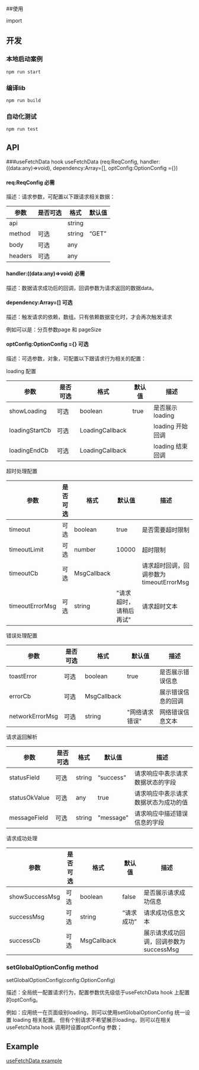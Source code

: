 ##使用

import 

## 开发

### 本地启动案例

`npm run start`


###  编译lib
`npm run build`
 
 
### 自动化测试

`npm run test`

## API

###useFetchData hook
useFetchData (req:ReqConfig, handler:((data:any)=>void), dependency:Array<any>=[], optConfig:OptionConfig ={})

#### req:ReqConfig 必需
描述：请求参数，可配置以下跟请求相关数据：

|  参数 | 是否可选 |格式 | 默认值 |   
| ---- | ---- |---- | ---- |   
| api  | |string |     |
| method| 可选|string | “GET”|
| body  | 可选|any |      |
| headers| 可选|any |     |

#### handler:((data:any)=>void) 必需

描述：数据请求成功后的回调，回调参数为请求返回的数据data。 

#### dependency:Array<any>=[] 可选

描述：触发请求的依赖，数组。只有依赖数据变化时，才会再次触发请求

例如可以是：分页参数page 和 pageSize

#### optConfig:OptionConfig ={} 可选
描述：可选参数，对象，可配置以下跟请求行为相关的配置：

loading 配置

|  参数 | 是否可选 |格式 | 默认值 |描述   
| ---- | ---- |---- | ---- | ----|  
|showLoading|可选|boolean| true|是否展示loading
|loadingStartCb|可选 |LoadingCallback|| loading 开始回调 
|loadingEndCb|可选 |LoadingCallback|| loading 结束回调 

超时处理配置

|  参数 | 是否可选 |格式 | 默认值 | 描述
| ---- | ---- |---- | ---- | ----|      
|timeout|可选  | boolean| true  | 是否需要超时限制 |
|timeoutLimit|可选 |number| 10000 | 超时限制
|timeoutCb|可选|MsgCallback|   | 请求超时回调，回调参数为timeoutErrorMsg
|timeoutErrorMsg|可选|string| "请求超时，请稍后再试" | 请求超时文本

错误处理配置
    
|  参数 | 是否可选 |格式 | 默认值 |  描述
| ---- | ---- |---- | ---- | ----|  
|toastError|可选|boolean| true | 是否展示错误信息
|errorCb|可选|MsgCallback| | 展示错误信息的回调
|networkErrorMsg|可选|string| "网络请求错误"| 网络错误信息文本

 
请求返回解析

|  参数 | 是否可选 |格式 | 默认值 |  描述
| ---- | ---- |---- | ---- | ----|
|statusField|可选|string| “success” |请求响应中表示请求数据状态的字段
|statusOkValue|可选 |any| true | 请求响应中表示请求数据状态为成功的值
|messageField|可选|string| "message"| 请求响应中描述错误信息的字段

 
  请求成功处理
  
|  参数 | 是否可选 |格式 | 默认值 | 描述 
| ---- | ---- |---- | ---- | ----|
|showSuccessMsg|可选|boolean| false| 是否展示请求成功信息
|successMsg|可选|string| “请求成功” |请求成功信息文本
|successCb|可选|MsgCallback|  |展示请求成功回调，回调参数为successMsg 

### setGlobalOptionConfig method

setGlobalOptionConfig(config:OptionConfig)
 
描述：全局统一配置请求行为，配置参数优先级低于useFetchData hook 上配置的optConfig。

例如：应用统一在页面级别loading，则可以使用setGlobalOptionConfig 统一设置 loading 相关配置。 但有个别请求不希望展示loading，则可以在相关 useFetchData hook 调用时设置optConfig 参数；
 
## Example
 [useFetchData example](./example/index.ts)

    

   

